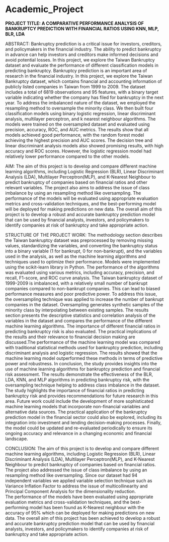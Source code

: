 # Academic_Project
**PROJECT TITLE: A COMPARATIVE  PERFORMANCE ANALYSIS OF BANKRUPTCY PREDICTION WITH FINANCIAL RATIOS USING  KNN, MLP, BLR, LDA**

ABSTRACT:
        Bankruptcy prediction is a critical issue for investors, creditors, and policymakers in the financial industry. The ability to predict bankruptcy in advance can help investors and creditors make informed decisions and avoid potential losses. In this project, we explore the Taiwan Bankruptcy dataset and evaluate the performance of different classification models in predicting bankruptcy. 
Bankruptcy prediction is an important area of research in the financial industry. In this project, we explore the Taiwan Bankruptcy dataset, which contains financial and accounting information of publicly listed companies in Taiwan from 1999 to 2009. The dataset includes a total of 6819 observations and 95 features, with a binary target variable indicating whether the company has filed for bankruptcy in the next year. To address the imbalanced nature of the dataset, we employed the  resampling method to oversample the minority class. 
We then built four classification models using binary logistic regression, linear discriminant analysis, multilayer perceptron, and k nearest neighbour algorithms. The models were trained on the oversampled dataset and evaluated using precision, accuracy, ROC, and AUC metrics. The results show that all models achieved good performance, with the random forest model achieving the highest precision and AUC scores. The decision tree and linear discriminant analysis models also showed promising results, with high accuracy and ROC scores. However, the logistic regression model had relatively lower performance compared to the other models.

AIM:
     The aim of this project is to develop and compare different machine learning algorithms, including Logistic Regression (BLR), Linear Discriminant Analysis (LDA), Multilayer Perceptron(MLP), and K-Nearest Neighbour to predict bankruptcy of companies based on financial ratios and other relevant variables. The project also aims to address the issue of class imbalance by using an resampling method like oversampling. The performance of the models will be evaluated using appropriate evaluation metrics and cross-validation techniques, and the best-performing model will be deployed for making predictions on new data.
The overall aim of this project is to develop a robust and accurate bankruptcy prediction model that can be used by financial analysts, investors, and policymakers to identify companies at risk of bankruptcy and take appropriate action.

STRUCTURE OF THE PROJECT WORK:
The methodology section describes the Taiwan bankruptcy dataset was preprocessed by removing missing values, standardizing the variables, and converting the bankruptcy status into a binary variable (1 for bankrupt, 0 for non-bankrupt), and the variables used in the analysis, as well as the machine learning algorithms and techniques used to optimize their performance. Models were implemented using the scikit-learn library in Python. The performance of the algorithms was evaluated using various metrics, including accuracy, precision, and recall, F1-score, and ROC curve analysis. The Taiwan bankruptcy dataset of 1999-2009 is imbalanced, with a relatively small number of bankrupt companies compared to non-bankrupt companies. This can lead to biased performance measures and poor predictive power. To address this issue, the oversampling technique was applied to increase the number of bankrupt companies in the dataset. Oversampling generates synthetic samples of the minority class by interpolating between existing samples. The results section presents the descriptive statistics and correlation analysis of the variables in the dataset and compares the performance of the different machine learning algorithms. The importance of different financial ratios in predicting bankruptcy risk is also evaluated. The practical implications of the results and their relevance to financial decision making are discussed.The performance of the machine learning model was compared with traditional statistical methods used for bankruptcy prediction, including discriminant analysis and logistic regression. The results showed that the machine learning model outperformed these methods in terms of predictive power and robustness. In conclusion, the study provides insights into the use of machine learning algorithms for bankruptcy prediction and financial risk assessment. The results demonstrate the effectiveness of the BLR, LDA, KNN, and MLP algorithms in predicting bankruptcy risk, with the oversampling technique helping to address class imbalance in the dataset. The study highlights the importance of financial ratios in predicting bankruptcy risk and provides recommendations for future research in this area. Future work could include the development of more sophisticated machine learning models that incorporate non-financial variables and alternative data sources. The practical application of the bankruptcy prediction model in the financial sector could also be explored, including its integration into investment and lending decision-making processes. Finally, the model could be updated and re-evaluated periodically to ensure its ongoing accuracy and relevance in a changing economic and financial landscape.

CONCLUSION:
The aim of this project is to develop and compare different machine learning algorithms, including Logistic Regression (BLR), Linear Discriminant Analysis (LDA), Multilayer Perceptron(MLP), and K-Nearest Neighbour to predict bankruptcy of companies based on financial ratios.
The project also addressed the issue of class imbalance by using an resampling method like oversampling. Since our dataset had 94 independent variables we applied variable selection technique such as Variance Inflation Factor to address the issue of multicollinearity and Principal Component Analysis for the dimensionality reduction.  
The performance of the models have been  evaluated using appropriate evaluation metrics and cross-validation techniques, and the best-performing model has been found as K-Nearest neighbour with the accuracy of 95% which can be deployed for making predictions on new data.
The overall aim of this project has been achieved  to develop a robust and accurate bankruptcy prediction model that can be used by financial analysts, investors, and policymakers to identify companies at risk of bankruptcy and take appropriate action.






